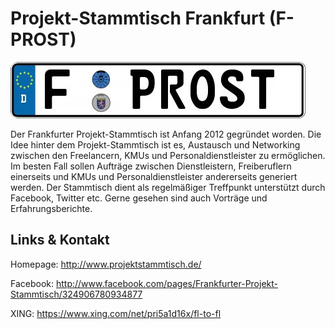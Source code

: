 # Projekt-Stammtisch Frankfurt (F-PROST)
![Projekt-Stammtisch Frankfurt](./fprost.logo.png)

Der Frankfurter Projekt-Stammtisch ist Anfang 2012 gegründet worden. Die Idee hinter dem
Projekt-Stammtisch ist es, Austausch und Networking zwischen den Freelancern, KMUs und Personaldienstleister zu
ermöglichen. Im besten Fall sollen Aufträge zwischen Dienstleistern, Freiberuflern einerseits und KMUs und
Personaldienstleister andererseits generiert werden. Der Stammtisch dient als regelmäßiger Treffpunkt
unterstützt durch Facebook, Twitter etc. Gerne gesehen sind auch Vorträge und Erfahrungsberichte.


## Links &amp; Kontakt

Homepage: <http://www.projektstammtisch.de/>



Facebook: <http://www.facebook.com/pages/Frankfurter-Projekt-Stammtisch/324906780934877>


XING: <https://www.xing.com/net/pri5a1d16x/fl-to-fl>





